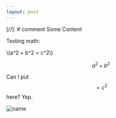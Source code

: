 ```yaml
---
layout: post
---
```

[//]: # comment
Some Content

Testing math:

\\(a^2 + b^2 = c^2\\)

$$a^2 + b^2$$

Can I put $$= c^2$$ here? Yep.

![name](C:\Users\Jesse\Documents\jm_blog\Images\JP-Serre.jpg)
